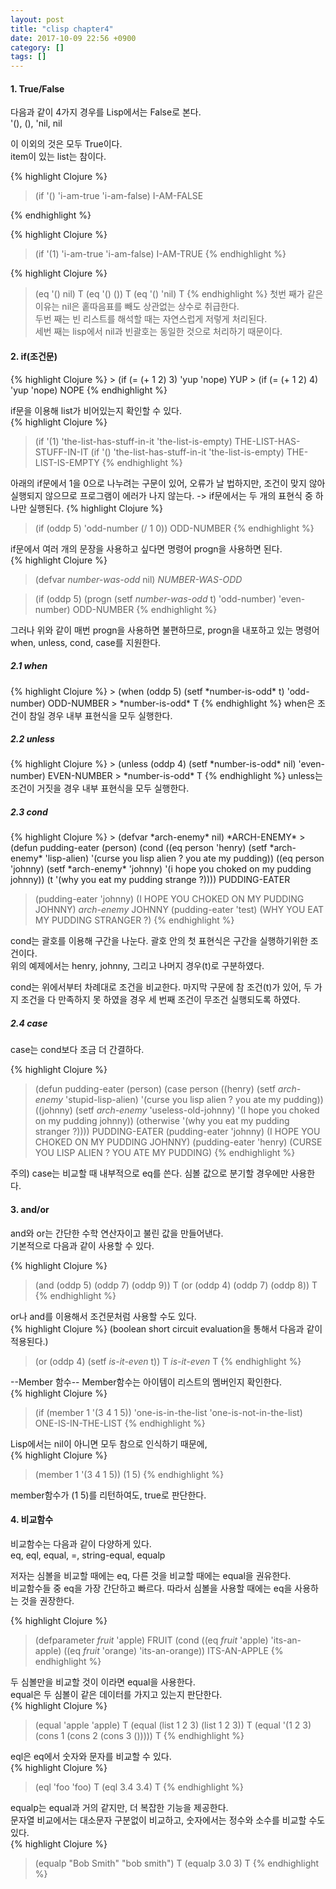 ```yaml
---
layout: post
title: "clisp chapter4"
date: 2017-10-09 22:56 +0900
category: []
tags: []
---
```


<h4>1. True/False </h4>
<p>
다음과 같이 4가지 경우를 Lisp에서는 False로 본다.<br />
'(), (), 'nil, nil<br />

이 이외의 것은 모두 True이다.<br >
item이 있는 list는 참이다.<br >

{% highlight Clojure %}
> (if '()
    'i-am-true
    'i-am-false)
I-AM-FALSE
</p>
{% endhighlight %}

{% highlight Clojure %}
> (if '(1)
    'i-am-true
    'i-am-false)
I-AM-TRUE
{% endhighlight %}

{% highlight Clojure %}
> (eq '() nil)
T
> (eq '() ())
T
> (eq '() 'nil)
T
{% endhighlight %}
첫번 째가 같은 이유는 nil은 홑따음표를 빼도 상관없는 상수로 취급한다.<br>
두번 째는 빈 리스트를 해석할 때는 자연스럽게 저렇게 처리된다.<br>
세번 째는 lisp에서 nil과 빈괄호는 동일한 것으로 처리하기 때문이다.<br>
</p>

<h4> 2. if(조건문) </h4>
<p>
{% highlight Clojure %}
> (if (= (+ 1 2) 3)
    'yup
    'nope)
YUP
> (if (= (+ 1 2) 4)
    'yup
    'nope)
NOPE
{% endhighlight %}

if문을 이용해 list가 비어있는지 확인할 수 있다.<br>
{% highlight Clojure %}
> (if '(1)
    'the-list-has-stuff-in-it
    'the-list-is-empty)
THE-LIST-HAS-STUFF-IN-IT
> (if '()
    'the-list-has-stuff-in-it
    'the-list-is-empty)
THE-LIST-IS-EMPTY
{% endhighlight %}

아래의 if문에서 1을 0으로 나누려는 구문이 있어, 오류가 날 법하지만,
조건이 맞지 않아 실행되지 않으므로 프로그램이 에러가 나지 않는다.
-> if문에서는 두 개의 표현식 중 하나만 실행된다.
{% highlight Clojure %}
> (if (oddp 5)
    'odd-number
    (/ 1 0))
ODD-NUMBER
{% endhighlight %}

if문에서 여러 개의 문장을 사용하고 싶다면 명령어 progn을 사용하면 된다.<br>
{% highlight Clojure %}
> (defvar *number-was-odd* nil)
*NUMBER-WAS-ODD*

> (if (oddp 5)
    (progn (setf *number-was-odd* t)
    	'odd-number)
	'even-number)
ODD-NUMBER
{% endhighlight %}

그러나 위와 같이 매번 progn을 사용하면 불편하므로, progn을 내포하고 있는 명령어 when, unless, cond, case를 지원한다.<br>

<h5>2.1 when</h5>
{% highlight Clojure %}
> (when (oddp 5)
      (setf *number-is-odd* t)
      'odd-number)
ODD-NUMBER
> *number-is-odd*
T
{% endhighlight %}
when은 조건이 참일 경우 내부 표현식을 모두 실행한다.<br>

<h5>2.2 unless</h5>
{% highlight Clojure %}
> (unless (oddp 4)
	(setf *number-is-odd* nil)
	'even-number)
EVEN-NUMBER
> *number-is-odd*
T
{% endhighlight %}
unless는 조건이 거짓을 경우 내부 표현식을 모두 실행한다.<br>

<h5>2.3 cond</h5>
{% highlight Clojure %}
> (defvar *arch-enemy* nil)
*ARCH-ENEMY*
> (defun pudding-eater (person)
       (cond ((eq person 'henry) (setf *arch-enemy* 'lisp-alien)
       	     '(curse you lisp alien ? you ate my pudding))
	     ((eq person 'johnny) (setf *arch-enemy* 'johnny)
	     '(i hope you choked on my pudding johnny))
	     (t '(why you eat my pudding strange ?))))
PUDDING-EATER

> (pudding-eater 'johnny)
(I HOPE YOU CHOKED ON MY PUDDING JOHNNY)
> *arch-enemy*
JOHNNY
>(pudding-eater 'test)
(WHY YOU EAT MY PUDDING STRANGER ?)
{% endhighlight %}

cond는 괄호를 이용해 구간을 나눈다. 괄호 안의 첫 표현식은 구간을 실행하기위한 조건이다.<br>
위의 예제에서는 henry, johnny, 그리고 나머지 경우(t)로 구분하였다.<br>

cond는 위에서부터 차례대로 조건을 비교한다. 마지막 구문에 참 조건(t)가 있어, 두 가지 조건을 다 만족하지 못 하였을 경우 세 번째 조건이 무조건 실행되도록 하였다.<br>

<h5>2.4 case</h4>
case는 cond보다 조금 더 간결하다.<br>

{% highlight Clojure %}
> (defun pudding-eater (person)
  (case person
  	((henry) (setf *arch-enemy* 'stupid-lisp-alien)
		 '(curse you lisp alien ? you ate my pudding))
 	 ((johnny) (setf *arch-enemy* 'useless-old-johnny)
	 	 '(I hope you choked on my pudding johnny))
	(otherwise '(why you eat my pudding stranger ?))))
PUDDING-EATER
> (pudding-eater 'johnny)
(I HOPE YOU CHOKED ON MY PUDDING JOHNNY)
> (pudding-eater 'henry)
(CURSE YOU LISP ALIEN ? YOU ATE MY PUDDING)
{% endhighlight %}

주의) case는 비교할 때 내부적으로 eq를 쓴다. 심볼 값으로 분기할 경우에만 사용한다.<br>
</p>

<h4>3. and/or</h4>
<p>
and와 or는 간단한 수학 연산자이고 불린 값을 만들어낸다.<br>
기본적으로 다음과 같이 사용할 수 있다.<br>

{% highlight Clojure %}
> (and (oddp 5) (oddp 7) (oddp 9))
T
> (or (oddp 4) (oddp 7) (oddp 8))
T
{% endhighlight %}

or나 and를 이용해서 조건문처럼 사용할 수도 있다.<br>
{% highlight Clojure %}
(boolean short circuit evaluation을 통해서 다음과 같이 적용된다.)<br>
> (or (oddp 4) (setf *is-it-even* t))
T
> *is-it-even*
T
{% endhighlight %}

--Member 함수--
Member함수는 아이템이 리스트의 멤버인지 확인한다.<br>
{% highlight Clojure %}
> (if (member 1 '(3 4 1 5))
     'one-is-in-the-list
     'one-is-not-in-the-list)
ONE-IS-IN-THE-LIST
{% endhighlight %}

Lisp에서는 nil이 아니면 모두 참으로 인식하기 때문에,<br>
{% highlight Clojure %}
> (member 1 '(3 4 1 5))
(1 5)
{% endhighlight %}

member함수가 (1 5)를 리턴하여도, true로 판단한다.<br>
</p>

<h4>4. 비교함수</h4>
<p>
비교함수는 다음과 같이 다양하게 있다.<br>
eq, eql, equal, =, string-equal, equalp<br>

저자는 심볼을 비교할 때에는 eq, 다른 것을 비교할 때에는 equal을 권유한다.<br>
비교함수들 중 eq을 가장 간단하고 빠르다. 따라서 심볼을 사용할 때에는 eq을 사용하는 것을 권장한다.<br>

{% highlight Clojure %}
> (defparameter *fruit* 'apple)
FRUIT
> (cond ((eq *fruit* 'apple) 'its-an-apple)
  	((eq *fruit* 'orange) 'its-an-orange))
ITS-AN-APPLE
{% endhighlight %}

두 심볼만을 비교할 것이 이라면 equal을 사용한다.<br>
equal은 두 심볼이 같은 데이터를 가지고 있는지 판단한다.<br>
{% highlight Clojure %}
> (equal 'apple 'apple)
T
> (equal (list 1 2 3) (list 1 2 3))
T
> (equal '(1 2 3) (cons 1 (cons 2 (cons 3 ()))))
T
{% endhighlight %}

eql은 eq에서 숫자와 문자를 비교할 수 있다.<br>
{% highlight Clojure %}
> (eql 'foo 'foo)
T
> (eql 3.4 3.4)
T
{% endhighlight %}

equalp는 equal과 거의 같지만, 더 복잡한 기능을 제공한다.<br>
문자열 비교에서는 대소문자 구분없이 비교하고, 숫자에서는 정수와 소수를 비교할 수도 있다.<br>
{% highlight Clojure %}
> (equalp "Bob Smith" "bob smith")
T
> (equalp 3.0 3)
T
{% endhighlight %}
</p>